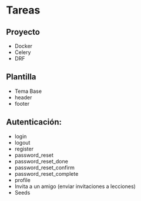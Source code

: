 # Tareas

## Proyecto

- Docker
- Celery
- DRF

## Plantilla

- Tema Base
- header
- footer

## Autenticación:

- login
- logout
- register
- password_reset 
- password_reset_done 
- password_reset_confirm 
- password_reset_complete 
- profile
- Invita a un amigo (enviar invitaciones a lecciones)
- Seeds

